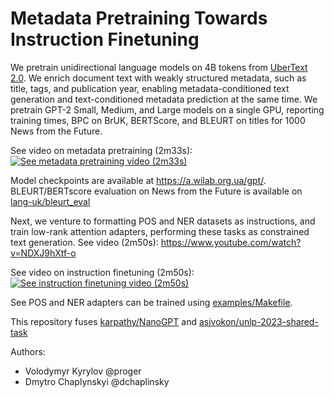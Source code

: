 # Metadata Pretraining Towards Instruction Finetuning

We pretrain unidirectional language models on 4B tokens from [UberText 2.0](https://lang.org.ua/en/ubertext/). We enrich document text with weakly structured metadata, such as title, tags, and publication year, enabling metadata-conditioned text generation and text-conditioned metadata prediction at the same time. We pretrain GPT-2 Small, Medium, and Large models on a single GPU, reporting training times, BPC on BrUK, BERTScore, and BLEURT on titles for 1000 News from the Future.

See video on metadata pretraining (2m33s):
[![See metadata pretraining video (2m33s)](https://img.youtube.com/vi/FYJZBXfLaDA/maxresdefault.jpg)](https://youtu.be/FYJZBXfLaDA)


Model checkpoints are available at https://a.wilab.org.ua/gpt/. BLEURT/BERTscore evaluation on News from the Future is available on [lang-uk/bleurt_eval](https://github.com/lang-uk/bleurt_eval)

Next, we venture to formatting POS and NER datasets as instructions, and train low-rank attention adapters, performing these tasks as constrained text generation. See video (2m50s): https://www.youtube.com/watch?v=NDXJ9hXtf-o

See video on instruction finetuning (2m50s):
[![See instruction finetuning video (2m50s)](https://img.youtube.com/vi/NDXJ9hXtf-o/maxresdefault.jpg)](https://youtu.be/NDXJ9hXtf-o)

See POS and NER adapters can be trained using [examples/Makefile](examples/Makefile).

This repository fuses [karpathy/NanoGPT](https://github.com/karpathy/nanoGPT) and [asivokon/unlp-2023-shared-task](https://github.com/asivokon/unlp-2023-shared-task)


Authors:

- Volodymyr Kyrylov @proger
- Dmytro Chaplynskyi @dchaplinsky
